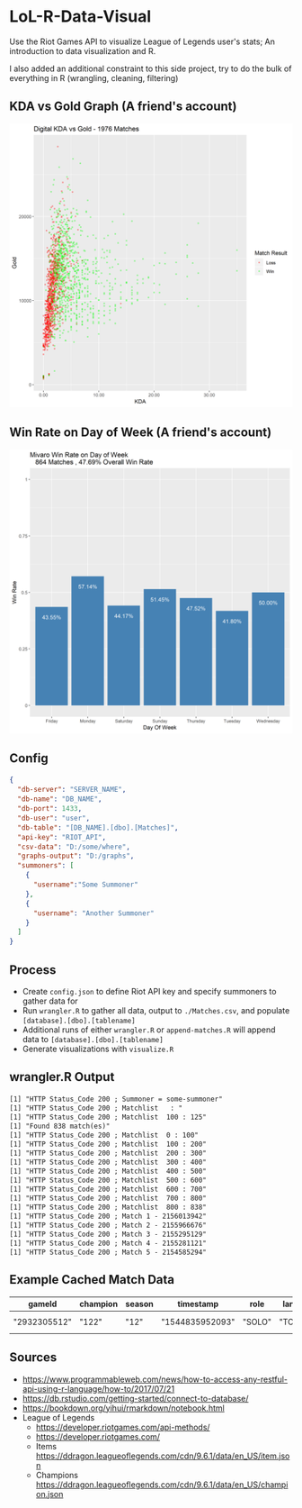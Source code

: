 # LoL-R-Data-Visual


Use the Riot Games API to visualize League of Legends user's stats; An introduction to data visualization and R.

I also added an additional constraint to this side project, try to do the bulk of everything in R (wrangling, cleaning, filtering)


## KDA vs Gold Graph (A friend's account)
[![graph_kda_gold](https://raw.githubusercontent.com/barrettotte/LoL-R-Data-Visual/master/graphs/Digital/graph_kda_gold.png)](https://raw.githubusercontent.com/barrettotte/LoL-R-Data-Visual/master/graphs/Digital/graph_kda_gold.png)


## Win Rate on Day of Week (A friend's account)
[![graph_winrate_dow](https://raw.githubusercontent.com/barrettotte/LoL-R-Data-Visual/master/graphs/Mivaro/graph_winrate_dow.png)](https://raw.githubusercontent.com/barrettotte/LoL-R-Data-Visual/master/graphs/Mivaro/graph_winrate_dow.png)


## Config
```JSON
{
  "db-server": "SERVER_NAME",
  "db-name": "DB_NAME",
  "db-port": 1433,
  "db-user": "user",
  "db-table": "[DB_NAME].[dbo].[Matches]",
  "api-key": "RIOT_API",
  "csv-data": "D:/some/where",
  "graphs-output": "D:/graphs",
  "summoners": [
    {
      "username":"Some Summoner"
    },
    {
      "username": "Another Summoner"
    }
  ]
}
```


## Process
* Create ```config.json``` to define Riot API key and specify summoners to gather data for
* Run ```wrangler.R``` to gather all data, output to ```./Matches.csv```, and populate ```[database].[dbo].[tablename]```
* Additional runs of either ```wrangler.R``` or ```append-matches.R``` will append data to ```[database].[dbo].[tablename]```
* Generate visualizations with ```visualize.R```


## wrangler.R Output
```
[1] "HTTP Status_Code 200 ; Summoner = some-summoner"
[1] "HTTP Status_Code 200 ; Matchlist   : "
[1] "HTTP Status_Code 200 ; Matchlist  100 : 125"
[1] "Found 838 match(es)"
[1] "HTTP Status_Code 200 ; Matchlist  0 : 100"
[1] "HTTP Status_Code 200 ; Matchlist  100 : 200"
[1] "HTTP Status_Code 200 ; Matchlist  200 : 300"
[1] "HTTP Status_Code 200 ; Matchlist  300 : 400"
[1] "HTTP Status_Code 200 ; Matchlist  400 : 500"
[1] "HTTP Status_Code 200 ; Matchlist  500 : 600"
[1] "HTTP Status_Code 200 ; Matchlist  600 : 700"
[1] "HTTP Status_Code 200 ; Matchlist  700 : 800"
[1] "HTTP Status_Code 200 ; Matchlist  800 : 838"
[1] "HTTP Status_Code 200 ; Match 1 - 2156013942"
[1] "HTTP Status_Code 200 ; Match 2 - 2155966676"
[1] "HTTP Status_Code 200 ; Match 3 - 2155295129"
[1] "HTTP Status_Code 200 ; Match 4 - 2155281121"
[1] "HTTP Status_Code 200 ; Match 5 - 2154585294"
```


## Example Cached Match Data
| gameId       | champion | season | timestamp       | role   | lane  | summoner        | accountId    | gameMode  | duration | stats       | 
| ------------ | -------- | ------ | --------------- | ------ | ----- | --------------- | ------------ | --------- | -------- | ----------- |
| "2932305512" | "122"    | "12"   | "1544835952093" | "SOLO" | "TOP" | "some-summoner" | "1234567890" | "CLASSIC" | "1615"   | JSON String |


## Sources
* https://www.programmableweb.com/news/how-to-access-any-restful-api-using-r-language/how-to/2017/07/21
* https://db.rstudio.com/getting-started/connect-to-database/
* https://bookdown.org/yihui/rmarkdown/notebook.html
* League of Legends
  * https://developer.riotgames.com/api-methods/
  * https://developer.riotgames.com/
  * Items https://ddragon.leagueoflegends.com/cdn/9.6.1/data/en_US/item.json
  * Champions https://ddragon.leagueoflegends.com/cdn/9.6.1/data/en_US/champion.json

